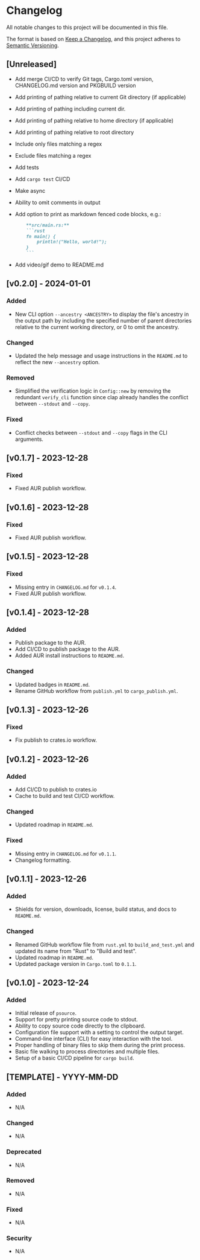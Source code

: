 # Changelog

All notable changes to this project will be documented in this file.

The format is based on [Keep a Changelog](https://keepachangelog.com/en/1.1.0/),
and this project adheres to [Semantic Versioning](https://semver.org/spec/v2.0.0.html).

## [Unreleased]

- Add merge CI/CD to verify Git tags, Cargo.toml version, CHANGELOG.md version and PKGBUILD version
- Add printing of pathing relative to current Git directory (if applicable)
- Add printing of pathing including current dir.
- Add printing of pathing relative to home directory (if applicable)
- Add printing of pathing relative to root directory
- Include only files matching a regex
- Exclude files matching a regex
- Add tests
- Add `cargo test` CI/CD
- Make async
- Ability to omit comments in output
- Add option to print as markdown fenced code blocks, e.g.:

    ```markdown
        **src/main.rs:**
        ```rust
        fn main() {
            println!("Hello, world!");
        }
        ```
    ```
- Add video/gif demo to README.md

## [v0.2.0] - 2024-01-01

### Added
- New CLI option `--ancestry <ANCESTRY>` to display the file's ancestry in the output path by including the specified number of parent directories relative to the current working directory, or 0 to omit the ancestry.

### Changed
- Updated the help message and usage instructions in the `README.md` to reflect the new `--ancestry` option.

### Removed
- Simplified the verification logic in `Config::new` by removing the redundant `verify_cli` function since clap already handles the conflict between `--stdout` and `--copy`.

### Fixed
- Conflict checks between `--stdout` and `--copy` flags in the CLI arguments.

## [v0.1.7] - 2023-12-28

### Fixed

- Fixed AUR publish workflow.

## [v0.1.6] - 2023-12-28

### Fixed

- Fixed AUR publish workflow.

## [v0.1.5] - 2023-12-28

### Fixed

- Missing entry in `CHANGELOG.md` for `v0.1.4`.
- Fixed AUR publish workflow.

## [v0.1.4] - 2023-12-28

### Added

- Publish package to the AUR.
- Add CI/CD to publish package to the AUR.
- Added AUR install instructions to `README.md`.

### Changed

- Updated badges in `README.md`.
- Rename GitHub workflow from `publish.yml` to `cargo_publish.yml`.

## [v0.1.3] - 2023-12-26

### Fixed

- Fix publish to crates.io workflow.

## [v0.1.2] - 2023-12-26

### Added

- Add CI/CD to publish to crates.io
- Cache to build and test CI/CD workflow.

### Changed

- Updated roadmap in `README.md`.

### Fixed

- Missing entry in `CHANGELOG.md` for `v0.1.1`.
- Changelog formatting.

## [v0.1.1] - 2023-12-26

### Added

- Shields for version, downloads, license, build status, and docs to `README.md`.

### Changed

- Renamed GitHub workflow file from `rust.yml` to `build_and_test.yml` and updated its name from "Rust" to "Build and test".
- Updated roadmap in `README.md`.
- Updated package version in `Cargo.toml` to `0.1.1`.

## [v0.1.0] - 2023-12-24

### Added

- Initial release of `psource`.
- Support for pretty printing source code to stdout.
- Ability to copy source code directly to the clipboard.
- Configuration file support with a setting to control the output target.
- Command-line interface (CLI) for easy interaction with the tool.
- Proper handling of binary files to skip them during the print process.
- Basic file walking to process directories and multiple files.
- Setup of a basic CI/CD pipeline for `cargo build`.

## [TEMPLATE] - YYYY-MM-DD

### Added

- N/A

### Changed

- N/A

### Deprecated

- N/A

### Removed

- N/A

### Fixed

- N/A

### Security

- N/A
